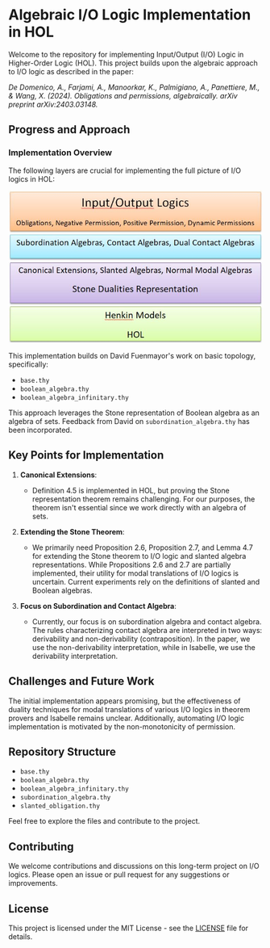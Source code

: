 
# Algebraic I/O Logic Implementation in HOL

Welcome to the repository for implementing Input/Output (I/O) Logic in Higher-Order Logic (HOL). This project builds upon the algebraic approach to I/O logic as described in the paper:

_De Domenico, A., Farjami, A., Manoorkar, K., Palmigiano, A., Panettiere, M., & Wang, X. (2024). Obligations and permissions, algebraically. arXiv preprint arXiv:2403.03148._

## Progress and Approach

### Implementation Overview

The following layers are crucial for implementing the full picture of I/O logics in HOL:

![Flowchart](./flochart.JPG)

This implementation builds on David Fuenmayor's work on basic topology, specifically:
- `base.thy`
- `boolean_algebra.thy`
- `boolean_algebra_infinitary.thy`

This approach leverages the Stone representation of Boolean algebra as an algebra of sets. Feedback from David on `subordination_algebra.thy` has been incorporated.

## Key Points for Implementation

1. **Canonical Extensions**:
    - Definition 4.5 is implemented in HOL, but proving the Stone representation theorem remains challenging. For our purposes, the theorem isn't essential since we work directly with an algebra of sets.

2. **Extending the Stone Theorem**:
    - We primarily need Proposition 2.6, Proposition 2.7, and Lemma 4.7 for extending the Stone theorem to I/O logic and slanted algebra representations. While Propositions 2.6 and 2.7 are partially implemented, their utility for modal translations of I/O logics is uncertain. Current experiments rely on the definitions of slanted and Boolean algebras.

3. **Focus on Subordination and Contact Algebra**:
    - Currently, our focus is on subordination algebra and contact algebra. The rules characterizing contact algebra are interpreted in two ways: derivability and non-derivability (contraposition). In the paper, we use the non-derivability interpretation, while in Isabelle, we use the derivability interpretation.

## Challenges and Future Work

The initial implementation appears promising, but the effectiveness of duality techniques for modal translations of various I/O logics in theorem provers and Isabelle remains unclear. Additionally, automating I/O logic implementation is motivated by the non-monotonicity of permission.


## Repository Structure

- `base.thy`
- `boolean_algebra.thy`
- `boolean_algebra_infinitary.thy`
- `subordination_algebra.thy`
- `slanted_obligation.thy`

Feel free to explore the files and contribute to the project.

## Contributing

We welcome contributions and discussions on this long-term project on I/O logics. Please open an issue or pull request for any suggestions or improvements.

## License

This project is licensed under the MIT License - see the [LICENSE](LICENSE) file for details.
